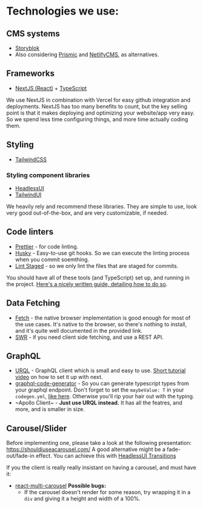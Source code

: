 # Technologies we use:

## CMS systems
- [Storyblok](https://www.storyblok.com/)
- Also considering [Prismic](https://prismic.io/) and [NetlifyCMS](https://www.netlifycms.org/), as alternatives.

## Frameworks

- [NextJS (React)](https://nextjs.org/) + [TypeScript](https://www.typescriptlang.org/)

We use NextJS in combination with Vercel for easy github integration and deployments.
NextJS has too many benefits to count, but the key selling point is that it makes deploying and optimizing your website/app very easy. So we spend less time configuring things, and more time actually coding them.

## Styling
- [TailwindCSS](https://tailwindcss.com/)

### Styling component libraries
- [HeadlessUI](https://headlessui.dev/)
- [TailwindUI](https://tailwindui.com/)

We heavily rely and recommend these libraries. They are simple to use, look very good out-of-the-box, and are very customizable, if needed.

## Code linters
- [Prettier](https://prettier.io/) - for code linting.
- [Husky](https://www.npmjs.com/package/husky) - Easy-to-use git hooks. So we can execute the linting process when you commit soemthing.
- [Lint Staged](https://www.npmjs.com/package/lint-staged) - so we only lint the files that are staged for commits.

You should have all of these tools (and TypeScript) set up, and running in the project.
[Here's a nicely written guide, detailing how to do so](https://paulintrognon.fr/blog/typescript-prettier-eslint-next-js).

## Data Fetching
- [Fetch](https://developer.mozilla.org/en-US/docs/Web/API/Fetch_API/Using_Fetch) - the native browser implementation is good enough for most of the use cases. It's native to the browser, so there's nothing to install, and it's quite well documented in the provided link.
- [SWR](https://swr.vercel.app/) - if you need client side fetching, and use a REST API.

## GraphQL
- [URQL](https://formidable.com/open-source/urql/) - GraphQL client which is small and easy to use. [Short tutorial video](https://www.youtube.com/watch?v=Miock1yWkCQ) on how to set it up with next.
- [graphql-code-generator](https://www.graphql-code-generator.com/) - So you can generate typescript types from your graphql endpoint. Don't forget to set the `maybeValue: T` in your `codegen.yml`, [like here](https://github.com/dotansimha/graphql-code-generator/issues/3919#issuecomment-618595537). Otherwise you'll rip your hair out with the typing.
- ~Apollo Client~ - **Just use URQL instead.** It has all the featres, and more, and is smaller in size.

## Carousel/Slider
Before implementing one, please take a look at the following presentation: https://shouldiuseacarousel.com/
A good alternative might be a fade-out/fade-in effect. You can achieve this with [HeadlessUI Transitions](https://headlessui.dev/react/transition)

If you the client is really really insistant on having a carousel, and must have it:
- [react-multi-carousel](https://react-multi-carousel.vercel.app/)
  **Possible bugs:**
  - If the carousel doesn't render for some reason, try wrapping it in a `div` and giving it a height and width of a 100%.


